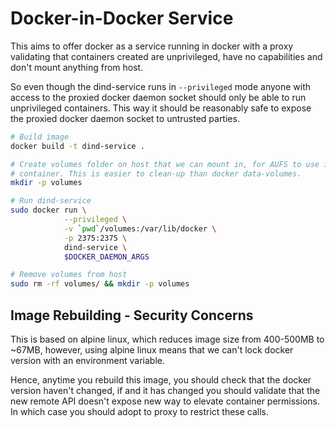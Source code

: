 Docker-in-Docker Service
========================
This aims to offer docker as a service running in docker with a proxy validating
that containers created are unprivileged, have no capabilities and don't mount
anything from host.

So even though the dind-service runs in `--privileged` mode anyone with access
to the proxied docker daemon socket should only be able to run unprivileged
containers. This way it should be reasonably safe to expose the proxied docker
daemon socket to untrusted parties.

```bash
# Build image
docker build -t dind-service .

# Create volumes folder on host that we can mount in, for AUFS to use in the
# container. This is easier to clean-up than docker data-volumes.
mkdir -p volumes

# Run dind-service
sudo docker run \
            --privileged \
            -v `pwd`/volumes:/var/lib/docker \
            -p 2375:2375 \
            dind-service \
            $DOCKER_DAEMON_ARGS

# Remove volumes from host
sudo rm -rf volumes/ && mkdir -p volumes
```

Image Rebuilding - Security Concerns
------------------------------------
This is based on alpine linux, which reduces image size from 400-500MB to ~67MB,
however, using alpine linux means that we can't lock docker version with an
environment variable.

Hence, anytime you rebuild this image, you should check that the docker version
haven't changed, if and it has changed you should validate that the new remote
API doesn't expose new way to elevate container permissions. In which case you
should adopt to proxy to restrict these calls.
